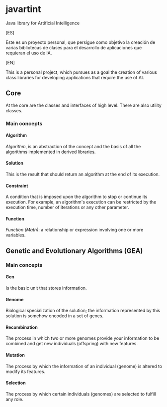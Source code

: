 # javartint
Java library for Artificial Intelligence

[ES]

Este es un proyecto personal, que persigue como objetivo la creación de varias bibliotecas de clases para el desarrollo de aplicaciones que requieran el uso de IA.

[EN]

This is a personal project, which pursues as a goal the creation of various class libraries for developing applications that require the use of AI.

## Core

At the core are the classes and interfaces of high level. There are also utility classes. 

### Main concepts

#### Algorithm

*Algorithm*, is an abstraction of the concept and the basis of all the algorithms implemented in derived libraries.

#### Solution

This is the result that should return an algorithm at the end of its execution.

#### Constraint

A condition that is imposed upon the algorithm to stop or continue its execution. For example, an algorithm's execution can be restricted by the execution time, number of iterations or any other parameter.

#### Function

*Function (Math)*: a relationship or expression involving one or more variables.  

## Genetic and Evolutionary Algorithms (GEA)

### Main concepts

#### Gen

Is the basic unit that stores information.

#### Genome

Biological specialization of the solution; the information represented by this solution is somehow encoded in a set of genes.

#### Recombination

The process in which two or more genomes provide your information to be combined and get new individuals (offspring) with new features.

#### Mutation

The process by which the information of an individual (genome) is altered to modify its features.

#### Selection

The process by which certain individuals (genomes) are selected to fulfill any role.
